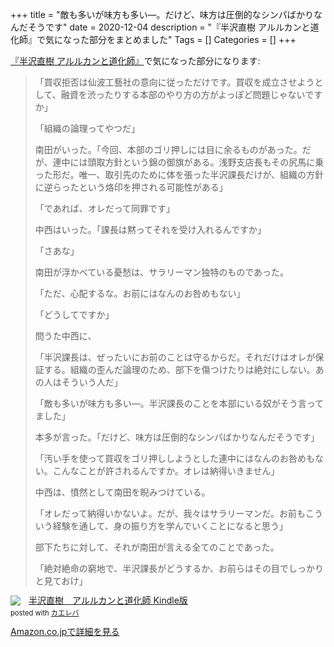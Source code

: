 +++
title = "敵も多いが味方も多い—。だけど、味方は圧倒的なシンパばかりなんだそうです"
date = 2020-12-04
description = "『半沢直樹 アルルカンと道化師』で気になった部分をまとめました"
Tags = []
Categories = []
+++

[『半沢直樹 アルルカンと道化師』](https://www.amazon.co.jp/%E5%8D%8A%E6%B2%A2%E7%9B%B4%E6%A8%B9-%E3%82%A2%E3%83%AB%E3%83%AB%E3%82%AB%E3%83%B3%E3%81%A8%E9%81%93%E5%8C%96%E5%B8%AB-%E6%B1%A0%E4%BA%95%E6%88%B8-%E6%BD%A4/dp/4065190169/ref=nodl_)で気になった部分になります:

> 「買収拒否は仙波工藝社の意向に従っただけです。買収を成立させようとして、融資を渋ったりする本部のやり方の方がよっぽど問題じゃないですか」
>
> 「組織の論理ってやつだ」
>
> 南田がいった。「今回、本部のゴリ押しには目に余るものがあった。だが、連中には頭取方針という錦の御旗がある。浅野支店長もその尻馬に乗った形だ。唯一、取引先のために体を張った半沢課長だけが、組織の方針に逆らったという烙印を押される可能性がある」
>
> 「であれば、オレだって同罪です」
>
> 中西はいった。「課長は黙ってそれを受け入れるんですか」
>
> 「さあな」
>
> 南田が浮かべている憂愁は、サラリーマン独特のものであった。
>
> 「ただ、心配するな。お前にはなんのお咎めもない」
>
> 「どうしてですか」
>
> 問うた中西に、
>
> 「半沢課長は、ぜったいにお前のことは守るからだ。それだけはオレが保証する。組織の歪んだ論理のため、部下を傷つけたりは絶対にしない。あの人はそういう人だ」
>
> 「敵も多いが味方も多い—。半沢課長のことを本部にいる奴がそう言ってました」
>
> 本多が言った。「だけど、味方は圧倒的なシンパばかりなんだそうです」
>
> 「汚い手を使って買収をゴリ押ししようとした連中にはなんのお咎めもない。こんなことが許されるんですか。オレは納得いきません」
>
> 中西は、憤然として南田を睨みつけている。
>
> 「オレだって納得いかないよ。だが、我々はサラリーマンだ。お前もこういう経験を通して、身の振り方を学んでいくことになると思う」
>
> 部下たちに対して、それが南田が言える全てのことであった。
>
> 「絶対絶命の窮地で、半沢課長がどうするか、お前らはその目でしっかりと見ておけ」


<div class="krb-amzlt-box" style="margin-bottom:0px;"><div class="krb-amzlt-image" style="float:left;margin:0px 12px 1px 0px;"><a href="https://www.amazon.co.jp/%E5%8D%8A%E6%B2%A2%E7%9B%B4%E6%A8%B9-%E3%82%A2%E3%83%AB%E3%83%AB%E3%82%AB%E3%83%B3%E3%81%A8%E9%81%93%E5%8C%96%E5%B8%AB-%E6%B1%A0%E4%BA%95%E6%88%B8%E6%BD%A4-ebook/dp/B08CVFJ228/ref=as_li_ss_il?__mk_ja_JP=%E3%82%AB%E3%82%BF%E3%82%AB%E3%83%8A&dchild=1&keywords=%E5%8D%8A%E6%B2%A2%E7%9B%B4%E6%A8%B9&qid=1607593264&sr=8-1&linkCode=li2&tag=simsnes-22&linkId=8d198b67f7a837900fd48ae83d753b5c&language=ja_JP" target="_blank" rel="nofollow" rel="nofollow"><img border="0" src="//ws-fe.amazon-adsystem.com/widgets/q?_encoding=UTF8&ASIN=B08CVFJ228&Format= _SL250_&ID=AsinImage&MarketPlace=JP&ServiceVersion=20070822&WS=1&tag=simsnes-22&language=ja_JP" ></a><img src="https://ir-jp.amazon-adsystem.com/e/ir?t=simsnes-22&language=ja_JP&l=li2&o=9&a=B08CVFJ228" width="1" height="1" border="0" alt="" style="border:none !important; margin:0px !important;" /></div><div class="krb-amzlt-info" style="line-height:120%; margin-bottom: 10px"><div class="krb-amzlt-name" style="margin-bottom:10px;line-height:120%"><a href="https://www.amazon.co.jp/%E5%8D%8A%E6%B2%A2%E7%9B%B4%E6%A8%B9-%E3%82%A2%E3%83%AB%E3%83%AB%E3%82%AB%E3%83%B3%E3%81%A8%E9%81%93%E5%8C%96%E5%B8%AB-%E6%B1%A0%E4%BA%95%E6%88%B8%E6%BD%A4-ebook/dp/B08CVFJ228/ref=as_li_ss_il?__mk_ja_JP=%E3%82%AB%E3%82%BF%E3%82%AB%E3%83%8A&dchild=1&keywords=%E5%8D%8A%E6%B2%A2%E7%9B%B4%E6%A8%B9&qid=1607593264&sr=8-1&linkCode=li2&tag=simsnes-22&linkId=8d198b67f7a837900fd48ae83d753b5c&language=ja_JP" name="amazletlink" target="_blank" rel="nofollow" rel="nofollow">半沢直樹　アルルカンと道化師 Kindle版</a><div class="krb-amzlt-powered-date" style="font-size:80%;margin-top:5px;line-height:120%">posted with <a href="https://kaereba.com/wind/" title="amazlet" target="_blank" rel="nofollow" rel="nofollow">カエレバ</a></div></div><div class="krb-amzlt-detail"></div><div class="krb-amzlt-sub-info" style="float: left;"><div class="krb-amzlt-link" style="margin-top: 5px"><a href="https://www.amazon.co.jp/%E5%8D%8A%E6%B2%A2%E7%9B%B4%E6%A8%B9-%E3%82%A2%E3%83%AB%E3%83%AB%E3%82%AB%E3%83%B3%E3%81%A8%E9%81%93%E5%8C%96%E5%B8%AB-%E6%B1%A0%E4%BA%95%E6%88%B8%E6%BD%A4-ebook/dp/B08CVFJ228/ref=as_li_ss_il?__mk_ja_JP=%E3%82%AB%E3%82%BF%E3%82%AB%E3%83%8A&dchild=1&keywords=%E5%8D%8A%E6%B2%A2%E7%9B%B4%E6%A8%B9&qid=1607593264&sr=8-1&linkCode=li2&tag=simsnes-22&linkId=8d198b67f7a837900fd48ae83d753b5c&language=ja_JP" name="amazletlink" target="_blank" rel="nofollow" rel="nofollow">Amazon.co.jpで詳細を見る</a></div></div></div><div class="krb-amzlt-footer" style="clear: left"></div></div>
